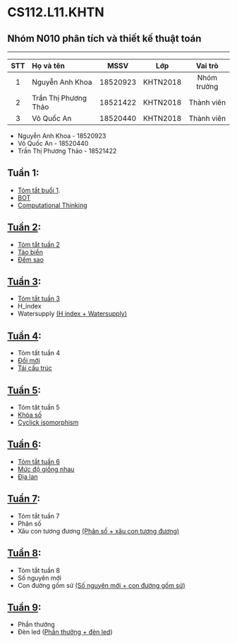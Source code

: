 # CS112.L11.KHTN
## Nhóm N010 phân tích và thiết kế thuật toán
---
|STT| Họ và tên         |MSSV       |Lớp       |Vai trò      |
|:-:|:------------------|:---------:|:--------:|:-----------:|
| 1	|Nguyễn Anh Khoa	| 18520923	|KHTN2018  | Nhóm trưởng |
| 2	|Trần Thị Phương Thảo	| 18521422	|KHTN2018  | Thành viên  |
| 3	|Võ Quốc An	| 18520440	|KHTN2018  | Thành viên  |
- Nguyễn Anh Khoa - 18520923
- Võ Quốc An - 18520440
- Trần Thị Phương Thảo - 18521422

## Tuần 1:
  - [Tóm tắt buổi 1](https://github.com/anhkhoa039/CS112.L11.KHTN/blob/master/week1/_1BOT.ipynb).
  - [BOT](https://github.com/anhkhoa039/CS112.L11.KHTN/blob/master/week1/_1BOT.ipynb)
  - [Computational Thinking](https://github.com/anhkhoa039/CS112.L11.KHTN/blob/master/week1/computational_thinking.ipynb)
## [Tuần 2](https://github.com/anhkhoa039/CS112.L11.KHTN/tree/master/week2):
  - [Tóm tắt tuần 2](https://github.com/anhkhoa039/CS112.L11.KHTN/blob/master/week2/TT_Buoi2.ipynb)
  - [Tảo biển](https://github.com/anhkhoa039/CS112.L11.KHTN/blob/master/week2/Tao_bien.ipynb)
  - [Đếm sao](https://github.com/anhkhoa039/CS112.L11.KHTN/blob/master/week2/Dem_sao.ipynb)
## [Tuần 3](https://github.com/anhkhoa039/CS112.L11.KHTN/tree/master/week3):
  - [Tóm tắt tuần 3](https://github.com/anhkhoa039/CS112.L11.KHTN/blob/master/week3/TT_buoi3.ipynb)
  - H_index
  - Watersupply
  [(H index + Watersupply)](https://github.com/anhkhoa039/CS112.L11.KHTN/blob/master/week3/w3_H_index_watersupply.ipynb)
  
## [Tuần 4](https://github.com/anhkhoa039/CS112.L11.KHTN/tree/master/week4):
  - Tóm tắt tuần 4
  - [Đổi mới](https://github.com/anhkhoa039/CS112.L11.KHTN/blob/master/week4/Doimoi_Report.ipynb)
  - [Tái cấu trúc]()
## [Tuần 5](https://github.com/anhkhoa039/CS112.L11.KHTN/tree/master/week5):
  - Tóm tăt tuần 5
  - [Khóa số](https://github.com/anhkhoa039/CS112.L11.KHTN/blob/master/week5/Khoa_So.ipynb)
  - [Cyclick isomorphism](https://github.com/anhkhoa039/CS112.L11.KHTN/blob/master/week5/Cyclick_Isomorphism.ipynb)
 ## [Tuần 6](https://github.com/anhkhoa039/CS112.L11.KHTN/tree/master/week6):
  - [Tóm tắt tuần 6]()
  - [Mức độ giống nhau](https://github.com/anhkhoa039/CS112.L11.KHTN/blob/master/week6/Mucdogiongnhau_Report.ipynb)
  - [Địa lan]()
 ## [Tuần 7](https://github.com/anhkhoa039/CS112.L11.KHTN/tree/master/week7):
  - Tóm tắt tuần 7
  - Phân số
  - Xâu con tương đương
  [(Phân số + xâu con tương đương)](https://github.com/anhkhoa039/CS112.L11.KHTN/blob/master/week7/PhanSo_Report.ipynb)
 ## [Tuần 8](https://github.com/anhkhoa039/CS112.L11.KHTN/tree/master/week8):
  - Tóm tắt tuần 8
  - Số nguyên mới
  - Con đường gốm sứ
  [(Số nguyên mới + con đường gốm sứ)](https://github.com/anhkhoa039/CS112.L11.KHTN/blob/master/week8/Week8_Report.ipynb)
 ## [Tuần 9](https://github.com/anhkhoa039/CS112.L11.KHTN/tree/master/week9):
 - Phần thưởng 
 - Đèn led
([Phần thưởng + đèn led](https://github.com/anhkhoa039/CS112.L11.KHTN/blob/master/week9/Report_w9_phanthuong_denled.ipynb))
